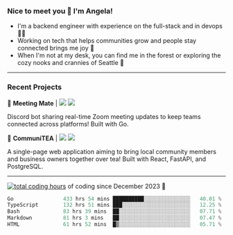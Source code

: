 ### Nice to meet you 👋 I'm Angela!

- I'm a backend engineer with experience on the full-stack and in devops 👩‍💻
- Working on tech that helps communities grow and people stay connected brings me joy 🤝
- When I'm not at my desk, you can find me in the forest or exploring the cozy nooks and crannies of Seattle 🧋

---

### Recent Projects

👾 **Meeting Mate** | [![](https://img.shields.io/badge/Code-violet.svg?style=flat-square)](https://github.com/angelajfisher/meeting-mate) [![](https://img.shields.io/badge/Site-violet.svg?style=flat-square)](https://angelajfisher.com/projects/meeting-mate)

Discord bot sharing real-time Zoom meeting updates to keep teams connected across platforms! Built with Go.

🍵 **CommuniTEA** | [![](https://img.shields.io/badge/Code-green.svg?style=flat-square)](https://gitlab.com/angelajfisher/communiTEA) [![](https://img.shields.io/badge/Demo-green.svg?style=flat-square)](https://angelajfisher.gitlab.io/communiTEA/)

A single-page web application aiming to bring local community members and business owners together over tea!  Built with React, FastAPI, and PostgreSQL.

---

<a href="https://wakatime.com/@018c1e94-8745-411f-aea1-f33be044d952"><img src="https://wakatime.com/badge/user/018c1e94-8745-411f-aea1-f33be044d952.svg?style=flat-square" alt="total coding hours" /></a> of coding since December 2023 🌊<br>
<!--START_SECTION:waka-->

```go
Go                433 hrs 54 mins ██████████░░░░░░░░░░░░░░░   40.01 %
TypeScript        132 hrs 51 mins ███░░░░░░░░░░░░░░░░░░░░░░   12.25 %
Bash              83 hrs 39 mins  ██░░░░░░░░░░░░░░░░░░░░░░░   07.71 %
Markdown          81 hrs 3 mins   ██░░░░░░░░░░░░░░░░░░░░░░░   07.47 %
HTML              61 hrs 52 mins  █▒░░░░░░░░░░░░░░░░░░░░░░░   05.71 %
```

<!--END_SECTION:waka--> 
